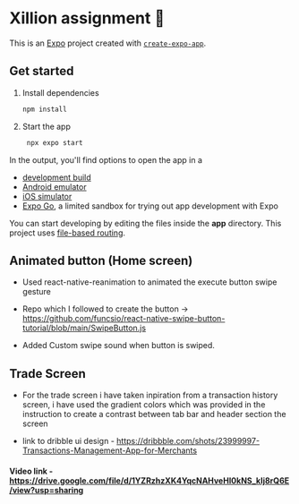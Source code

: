 # Xillion assignment 👋

This is an [Expo](https://expo.dev) project created with [`create-expo-app`](https://www.npmjs.com/package/create-expo-app).

## Get started

1. Install dependencies

   ```bash
   npm install
   ```

2. Start the app

   ```bash
    npx expo start
   ```

In the output, you'll find options to open the app in a

- [development build](https://docs.expo.dev/develop/development-builds/introduction/)
- [Android emulator](https://docs.expo.dev/workflow/android-studio-emulator/)
- [iOS simulator](https://docs.expo.dev/workflow/ios-simulator/)
- [Expo Go](https://expo.dev/go), a limited sandbox for trying out app development with Expo

You can start developing by editing the files inside the **app** directory. This project uses [file-based routing](https://docs.expo.dev/router/introduction).

## Animated button (Home screen)

- Used react-native-reanimation to animated the execute button swipe gesture

- Repo which I followed to create the button -> https://github.com/funcsio/react-native-swipe-button-tutorial/blob/main/SwipeButton.js

- Added Custom swipe sound when button is swiped.

## Trade Screen

- For the trade screen i have taken inpiration from a transaction history screen, i have used the gradient colors which was provided in the instruction to create a contrast between tab bar and header section the screen

- link to dribble ui design - https://dribbble.com/shots/23999997-Transactions-Management-App-for-Merchants

#### Video link - https://drive.google.com/file/d/1YZRzhzXK4YqcNAHveHI0kNS_kIj8rQ6E/view?usp=sharing
